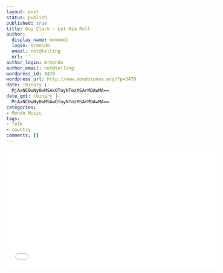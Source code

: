 ```yaml
---
layout: post
status: publish
published: true
title: Guy Clark - Let Him Roll
author:
  display_name: mrmondo
  login: mrmondo
  email: not@telling
  url: ''
author_login: mrmondo
author_email: not@telling
wordpress_id: 3470
wordpress_url: http://www.mondotunes.org/?p=3470
date: !binary |-
  MjAxNC0wNy0wMSAxOToyNTozMSArMDAwMA==
date_gmt: !binary |-
  MjAxNC0wNy0wMSAwOToyNTozMSArMDAwMA==
categories:
- Mondo Music
tags:
- folk
- country
comments: []
---
```

<iframe width="560" height="315" src="//www.youtube.com/embed/8KbS5t0NuOU" frameborder="0"> </iframe>
